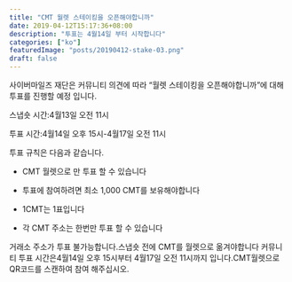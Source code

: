 ```yaml
---
title: "CMT 월렛 스테이킹을 오픈해야합니까"
date: 2019-04-12T15:17:36+08:00
description: "투표는 4월14일 부터 시작합니다"
categories: ["ko"]
featuredImage: "posts/20190412-stake-03.png"
draft: false
---
```


사이버마일즈 재단은 커뮤니티 의견에 따라 “월렛 스테이킹을 오픈해야합니까”에 대해 투표를 진행할 예정 입니다.

스냅숏 시간:4월13일 오전 11시  

투표 시간:4월14일 오후 15시-4월17일 오전 11시

투표 규칙은 다음과 같습니다.

* CMT 월렛으로 만 투표 할 수 있습니다

* 투표에 참여하려면 최소 1,000 CMT를 보유해야합니다

* 1CMT는 1표입니다

* 각 CMT 주소는 한번만 투표 할 수 있습니다

거래소 주소가 투표 불가능합니다.스냅숏 전에 CMT를 월렛으로 옮겨야합니다
커뮤니티 투표 시간은4월14일 오후 15시부터 4월17일 오전 11시까지 입니다.CMT월렛으로 QR코드를 스캔하여 참여 해주십시오.
